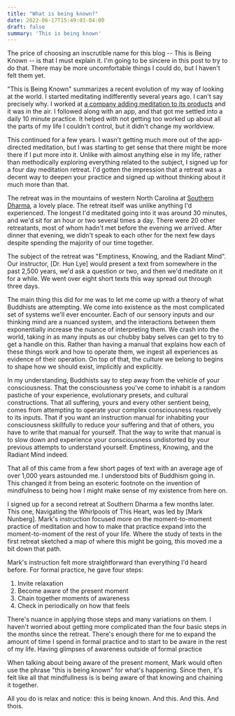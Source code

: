 ```yaml
---
title: "What is being known?"
date: 2022-06-17T15:49:03-04:00
draft: false
summary: 'This is being known'
---
```

The price of choosing an inscrutible name for this blog -- This is Being Known -- is that I must explain it. I'm going to be sincere in this post to try to do that. There may be more uncomfortable things I could do, but I haven't felt them yet.

"This is Being Known" summarizes a recent evolution of my way of looking at the world. I started meditating indifferently several years ago. I can't say precisely why. I worked at [a company adding meditation to its products](https://www.fitbit.com/) and it was in the air. I followed along with an app, and that got me settled into a daily 10 minute practice. It helped with not getting too worked up about all the parts of my life I couldn't control, but it didn't change my worldview.

This continued for a few years. I wasn't getting much more out of the app-directed meditation, but I was starting to get sense that there might be more there if I put more into it. Unlike with almost anything else in my life, rather than methodically exploring everything related to the subject, I signed up for a four day meditation retreat. I'd gotten the impression that a retreat was a decent way to deepen your practice and signed up without thinking about it much more than that.

The retreat was in the mountains of western North Carolina at [Southern Dharma](https://www.southerndharma.org), a lovely place. The retreat itself was unlike anything I'd experienced. The longest I'd meditated going into it was around 30 minutes, and we'd sit for an hour or two several times a day. There were 20 other retreatants, most of whom hadn't met before the evening we arrived. After dinner that evening, we didn't speak to each other for the next few days despite spending the majority of our time together.

The subject of the retreat was "Emptiness, Knowing, and the Radiant Mind". Our instructor, [Dr. Hun Lye] would present a text from somewhere in the past 2,500 years, we'd ask a question or two, and then we'd meditate on it for a while. We went over eight short texts this way spread out through three days.

The main thing this did for me was to let me come up with a theory of what Buddhists are attempting. We come into existence as the most complicated set of systems we'll ever encounter. Each of our sensory inputs and our thinking mind are a nuanced system, and the interactions between them exponentially increase the nuance of interpreting them. We crash into the world, taking in as many inputs as our chubby baby selves can get to try to get a handle on this. Rather than having a manual that explains how each of these things work and how to operate them, we ingest all experiences as evidence of their operation. On top of that, the culture we belong to begins to shape how we should exist, implicitly and explicitly.

In my understanding, Buddhists say to step away from the vehicle of your consciousness. That the consciousness you've come to inhabit is a random pastiche of your experience, evolutionary presets, and cultural constructions. That all suffering, yours and every other sentient being, comes from attempting to operate your complex consciousness reactively to its inputs. That if you want an instruction manual for inhabiting your consciousness skillfully to reduce your suffering and that of others, you have to write that manual for yourself. That the way to write that manual is to slow down and experience your consciousness undistorted by your previous attempts to understand yourself. Emptiness, Knowing, and the Radiant Mind indeed.

That all of this came from a few short pages of text with an average age of over 1,000 years astounded me. I understood bits of Buddhism going in. This changed it from being an esoteric footnote on the invention of mindfulness to being how I might make sense of my existence from here on.

I signed up for a second retreat at Southern Dharma a few months later. This one, Navigating the Whirlpools of This Heart, was led by [Mark Nunberg]. Mark's instruction focused more on the moment-to-moment practice of meditation and how to make that practice expand into the moment-to-moment of the rest of your life. Where the study of texts in the first retreat sketched a map of where this might be going, this moved me a bit down that path.

Mark's instruction felt more straightforward than everything I'd heard before. For formal practice, he gave four steps:
1. Invite relaxation
2. Become aware of the present moment
3. Chain together moments of awareness
4. Check in periodically on how that feels

There's nuance in applying those steps and many variations on them. I haven't worried about getting more complicated than the four basic steps in the months since the retreat. There's enough there for me to expand the amount of time I spend in formal practice and to start to be aware in the rest of my life. Having glimpses of awareness outside of formal practice

When talking about being aware of the present moment, Mark would often use the phrase "this is being known" for what's happening. Since then, it's felt like all that mindfullness is is being aware of that knowing and chaining it together.

All you do is relax and notice: this is being known. And this. And this. And thois.
